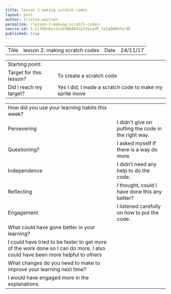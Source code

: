 ```yaml
---
title: lesson 2 making scratch codes
layout: post
author: tristan.woolven
permalink: /lesson-2-making-scratch-codes/
source-id: 1-Iif6EnKzvJzsbSNDANtUyV2GLqVR_faIqO0897sr9E
published: true
---
```

<table>
  <tr>
    <td>Title</td>
    <td>lesson 2: making scratch codes</td>
    <td>Date</td>
    <td>24/11/17</td>
  </tr>
</table>


<table>
  <tr>
    <td>Starting point:</td>
    <td></td>
  </tr>
  <tr>
    <td>Target for this lesson?</td>
    <td>To create a scratch code</td>
  </tr>
  <tr>
    <td>Did I reach my target?</td>
    <td>Yes I did, I made a scratch code to make my sprite move</td>
  </tr>
</table>


<table>
  <tr>
    <td>How did you use your learning habits this week?</td>
    <td></td>
  </tr>
  <tr>
    <td>Persevering</td>
    <td>I didn't give on putting the code in the right way.</td>
  </tr>
  <tr>
    <td>Questioning?</td>
    <td>I asked myself if there is a way do more.</td>
  </tr>
  <tr>
    <td>Independence</td>
    <td>I didn’t need any help to do the code.</td>
  </tr>
  <tr>
    <td>Reflecting</td>
    <td>I thought, could I have done this any better?</td>
  </tr>
  <tr>
    <td>Engagement</td>
    <td>I listened carefully on how to put the code.</td>
  </tr>
  <tr>
    <td>What could have gone better in your learning?</td>
    <td></td>
  </tr>
  <tr>
    <td>I could have tried to be faster to get more of the work done so I can do more. I also could have been more helpful to others</td>
    <td></td>
  </tr>
  <tr>
    <td>What changes do you need to make to improve your learning next time?</td>
    <td></td>
  </tr>
  <tr>
    <td>I would have engaged more in the explanations.
</td>
    <td></td>
  </tr>
</table>


